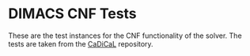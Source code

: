 # DIMACS CNF Tests
These are the test instances for the CNF functionality of the solver. The tests 
are taken from the [CaDiCaL](https://github.com/arminbiere/cadical) repository.
